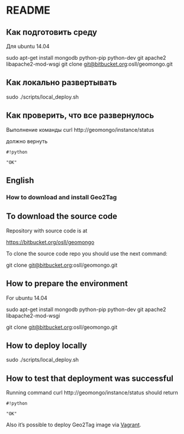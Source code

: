 # README #

## Как подготовить среду  ##
Для ubuntu 14.04

sudo apt-get install mongodb python-pip python-dev git apache2 libapache2-mod-wsgi
git clone git@bitbucket.org:osll/geomongo.git

## Как локально развертывать ##

sudo ./scripts/local_deploy.sh

## Как проверить, что все развернулось ##

Выполнение команды
curl http://geomongo/instance/status

должно вернуть 
```
#!python

"OK"
```
## English ##
### How to download and install Geo2Tag ###

## To download the source code ##

Repository with source code is at

https://bitbucket.org/osll/geomongo

To clone the source code repo you should use the next command:

git clone git@bitbucket.org:osll/geomongo.git 


## How to prepare the environment ##

For  ubuntu 14.04

sudo apt-get install mongodb python-pip python-dev git apache2 libapache2-mod-wsgi

git clone git@bitbucket.org:osll/geomongo.git


## How to deploy locally ##

sudo ./scripts/local_deploy.sh


## How to test that deployment was successful ##

Running command curl http://geomongo/instance/status should return 

```
#!python

"OK"
```

Also it’s possible to deploy Geo2Tag image via [Vagrant](https://geo2tag.wordpress.com/documentation/deployment-ge2tag-image-via-vagrant).